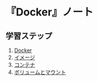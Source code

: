 # 『Docker』ノート


## 学習ステップ

1. [Docker](./_/chapters/docker.md)
1. [イメージ](./_/chapters/image.md)
1. [コンテナ](./_/chapters/container.md)
1. [ボリュームとマウント](./_/chapters/volume_and_mount.md)
